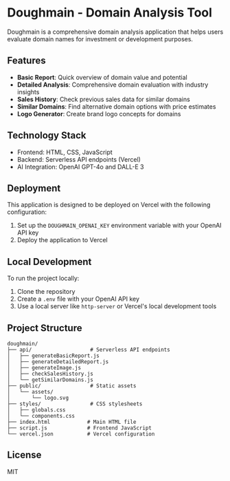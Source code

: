 # Doughmain - Domain Analysis Tool

Doughmain is a comprehensive domain analysis application that helps users evaluate domain names for investment or development purposes.

## Features

- **Basic Report**: Quick overview of domain value and potential
- **Detailed Analysis**: Comprehensive domain evaluation with industry insights
- **Sales History**: Check previous sales data for similar domains
- **Similar Domains**: Find alternative domain options with price estimates
- **Logo Generator**: Create brand logo concepts for domains

## Technology Stack

- Frontend: HTML, CSS, JavaScript
- Backend: Serverless API endpoints (Vercel)
- AI Integration: OpenAI GPT-4o and DALL-E 3

## Deployment

This application is designed to be deployed on Vercel with the following configuration:

1. Set up the `DOUGHMAIN_OPENAI_KEY` environment variable with your OpenAI API key
2. Deploy the application to Vercel

## Local Development

To run the project locally:

1. Clone the repository
2. Create a `.env` file with your OpenAI API key
3. Use a local server like `http-server` or Vercel's local development tools

## Project Structure

```
doughmain/
├── api/                   # Serverless API endpoints
│   ├── generateBasicReport.js
│   ├── generateDetailedReport.js
│   ├── generateImage.js
│   ├── checkSalesHistory.js
│   └── getSimilarDomains.js
├── public/                # Static assets
│   └── assets/
│       └── logo.svg
├── styles/                # CSS stylesheets
│   ├── globals.css
│   └── components.css
├── index.html            # Main HTML file
├── script.js             # Frontend JavaScript
└── vercel.json           # Vercel configuration
```

## License

MIT 